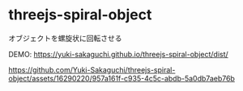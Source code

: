 # threejs-spiral-object
オブジェクトを螺旋状に回転させる

DEMO: https://yuki-sakaguchi.github.io/threejs-spiral-object/dist/

https://github.com/Yuki-Sakaguchi/threejs-spiral-object/assets/16290220/957a161f-c935-4c5c-abdb-5a0db7aeb76b
